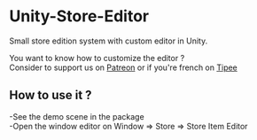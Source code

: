# Unity-Store-Editor
Small store edition system with custom editor in Unity.  

You want to know how to customize the editor ?  
Consider to support us on [Patreon](https://www.patreon.com/eventorizon) or if you're french on [Tipee](https://fr.tipeee.com/makeyourgame-event-orizon)  
 
 ## How to use it ?
 -See the demo scene in the package  
 -Open the window editor on Window => Store => Store Item Editor
